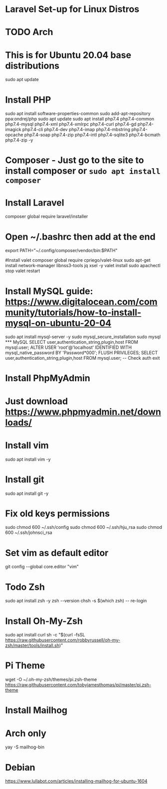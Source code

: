 # Laravel Set-up for Linux Distros

# TODO Arch

# This is for Ubuntu 20.04 base distributions
sudo apt update

# Install PHP
sudo apt install software-properties-common
sudo add-apt-repository ppa:ondrej/php
sudo apt update
sudo apt install php7.4 php7.4-common php7.4-mysql php7.4-xml php7.4-xmlrpc php7.4-curl php7.4-gd php7.4-imagick php7.4-cli php7.4-dev php7.4-imap php7.4-mbstring php7.4-opcache php7.4-soap php7.4-zip php7.4-intl php7.4-sqlite3 php7.4-bcmath php7.4-zip -y

# Composer - Just go to the site to install composer or `sudo apt install composer`

# Install Laravel
composer global require laravel/installer
# Open ~/.bashrc then add at the end
export PATH="~/.config/composer/vendor/bin:$PATH"

#Install valet
composer global require cpriego/valet-linux
sudo apt-get install network-manager libnss3-tools jq xsel -y
valet install
sudo apachectl stop
valet restart

# Install MySQL guide: https://www.digitalocean.com/community/tutorials/how-to-install-mysql-on-ubuntu-20-04
sudo apt install mysql-server -y
sudo mysql_secure_installation
sudo mysql
*** MySQL
SELECT user,authentication_string,plugin,host FROM mysql.user;
ALTER USER 'root'@'localhost' IDENTIFIED WITH mysql_native_password BY 'Password*000';
FLUSH PRIVILEGES;
SELECT user,authentication_string,plugin,host FROM mysql.user; -- Check auth
exit

# Install PhpMyAdmin
# Just download https://www.phpmyadmin.net/downloads/

# Install vim
sudo apt install vim -y

# Install git
sudo apt install git -y
# Fix old keys permissions
sudo chmod 600 ~/.ssh/config
sudo chmod 600 ~/.ssh/hju_rsa
sudo chmod 600 ~/.ssh/johnsci_rsa
# Set vim as default editor
git config --global core.editor "vim"

# Todo Zsh
sudo apt install zsh -y
zsh --version
chsh -s $(which zsh) -- re-login
# Install Oh-My-Zsh
sudo apt install curl
sh -c "$(curl -fsSL https://raw.githubusercontent.com/robbyrussell/oh-my-zsh/master/tools/install.sh)"
# Pi Theme
wget -O ~/.oh-my-zsh/themes/pi.zsh-theme https://raw.githubusercontent.com/tobyjamesthomas/pi/master/pi.zsh-theme

# Install Mailhog
# Arch only
yay -S mailhog-bin
# Debian
https://www.lullabot.com/articles/installing-mailhog-for-ubuntu-1604
